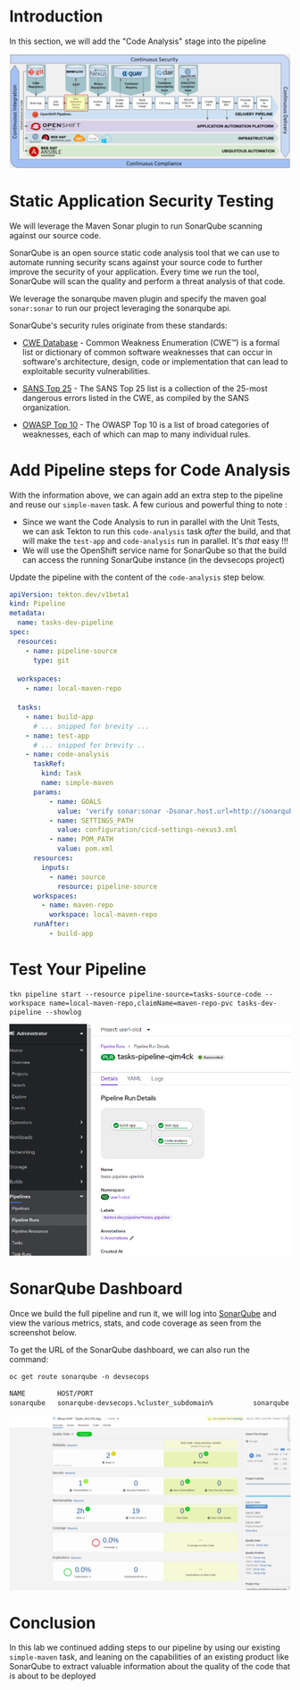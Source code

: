 # Introduction

In this section, we will add the "Code Analysis" stage into the pipeline

![SonarQube Stage](images/openshift-pipeline-sonarqube.png)

# Static Application Security Testing

We will leverage the Maven Sonar plugin to run SonarQube scanning against our source code.

SonarQube is an open source static code analysis tool that we can use to automate running security scans against your source code to further improve the security of your application.  Every time we run the tool, SonarQube will scan the quality and perform a threat analysis of that code.

We leverage the sonarqube maven plugin and specify the maven goal `sonar:sonar` to run our project leveraging the sonarqube api.

SonarQube's security rules originate from these standards:

* [CWE Database][1] - Common Weakness Enumeration (CWE™) is a formal list or dictionary of common software weaknesses that can occur in software's architecture, design, code or implementation that can lead to exploitable security vulnerabilities.

* [SANS Top 25][2] - The SANS Top 25 list is a collection of the 25-most dangerous errors listed in the CWE, as compiled by the SANS organization.

* [OWASP Top 10][3] - The OWASP Top 10 is a list of broad categories of weaknesses, each of which can map to many individual rules.

# Add Pipeline steps for Code Analysis

With the information above, we can again add an extra step to the pipeline and reuse our `simple-maven` task. A few curious and powerful thing to note : 
* Since we want the Code Analysis to run in parallel with the Unit Tests, we can ask Tekton to run this `code-analysis` task *after* the build, and that will make the `test-app` and `code-analysis` run in parallel. It's *that* easy !!! 
* We will use the OpenShift service name for SonarQube so that the build can access the running SonarQube instance (in the devsecops project)

Update the pipeline with the content of the `code-analysis` step below. 

```yaml
apiVersion: tekton.dev/v1beta1
kind: Pipeline
metadata:
  name: tasks-dev-pipeline
spec:
  resources:
    - name: pipeline-source
      type: git

  workspaces:
    - name: local-maven-repo

  tasks:
    - name: build-app
      # ... snipped for brevity ... 
    - name: test-app
      # ... snipped for brevity .. 
    - name: code-analysis
      taskRef:
        kind: Task
        name: simple-maven
      params:
          - name: GOALS
            value: 'verify sonar:sonar -Dsonar.host.url=http://sonarqube.devsecops.svc.cluster.local:9000' 
          - name: SETTINGS_PATH
            value: configuration/cicd-settings-nexus3.xml
          - name: POM_PATH
            value: pom.xml
      resources:
        inputs:
          - name: source
            resource: pipeline-source
      workspaces:
        - name: maven-repo
          workspace: local-maven-repo
      runAfter:
          - build-app
```
# Test Your Pipeline

```execute
tkn pipeline start --resource pipeline-source=tasks-source-code --workspace name=local-maven-repo,claimName=maven-repo-pvc tasks-dev-pipeline --showlog

```

![SonarQube pipeline results](images/sonarqube_pipelinerun_results.png)

# SonarQube Dashboard

Once we build the full pipeline and run it, we will log into [SonarQube](https://sonarqube-devsecops.%cluster_subdomain%) and view the various metrics, stats, and code coverage as seen from the screenshot below.

To get the URL of the SonarQube dashboard, we can also run the command:
```execute
oc get route sonarqube -n devsecops
```

```bash
NAME        HOST/PORT                                                                    PATH   SERVICES    PORT    TERMINATION     WILDCARD
sonarqube   sonarqube-devsecops.%cluster_subdomain%          sonarqube   <all>   edge/Redirect   None

```

![SonarQube dashboard](images/sonqarqube-tasks-dashboard.png)




# Conclusion

In this lab we continued adding steps to our pipeline by using our existing `simple-maven` task, and leaning on the capabilities of an existing product like SonarQube to extract valuable information about the quality of the code that is about to be deployed


[1]: http://cwe.mitre.org/about/index.html
[2]: https://www.sans.org/top25-software-errors/
[3]: https://www.owasp.org/index.php/Top_10-2017_Top_10

